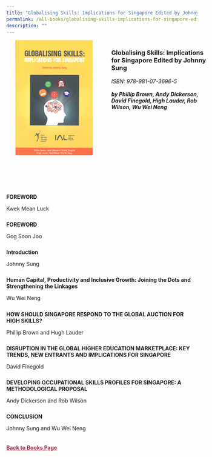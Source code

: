 ```yaml
---
title: "Globalising Skills: Implications for Singapore Edited by Johnny Sung"
permalink: /all-books/globalising-skills-implications-for-singapore-edited-by-johnny-sung/
description: ""
---
```

<style>


.grid-container {
	display: grid;
	grid-template-columns: 50% 50%;
	grid-gap: 5%
	}
	
img {
		object-fit: contain;
		width: 100%;
		height: 80%;
	}	

.chapter-divider {
	margin-top: 5%;
	}	
	
.back a
{
	color: #9f2943;
	font-weight: bold;
	
}	


</style>

<div class="grid-container">
	<div class="grid-child"><img src="/images/Books/Globalising%20Skills_%20Implications%20for%20Singapore.jpg"></div>
	<div class="grid-child">
		<h3>Globalising Skills: Implications for Singapore Edited by Johnny Sung</h3>
		<i>ISBN: 978-981-07-3696-5</i><br>
		<i></i><br>
		<b><i>by Phillip Brown, Andy Dickerson, David Finegold, High Lauder, Rob Wilson, Wu Wei Neng</i></b>
		<p></p>
	</div>

</div>

<div>

<div class="chapter-divider">
<p><b>FOREWORD</b></p>
Kwek Mean Luck
</div>
	
<div class="chapter-divider">
<p><b>FOREWORD</b></p>
Gog Soon Joo
</div>
		
<div class="chapter-divider">
<p><b>Introduction</b></p>
Johnny Sung
</div>
	
<div class="chapter-divider">
<p><b>Human Capital, Productivity and Inclusive Growth: Joining the Dots and Strengthening the Linkages</b></p>
Wu Wei Neng
</div>
	
<div class="chapter-divider">
<p><b>HOW SHOULD SINGAPORE RESPOND TO THE GLOBAL AUCTION FOR HIGH SKILLS?</b></p>
Phillip Brown and Hugh Lauder
</div>
	
<div class="chapter-divider">
<p><b>DISRUPTION IN THE GLOBAL HIGHER EDUCATION MARKETPLACE: KEY TRENDS, NEW ENTRANTS AND IMPLICATIONS FOR SINGAPORE</b></p>
David Finegold
</div>

	
<div class="chapter-divider">
<p><b>DEVELOPING OCCUPATIONAL SKILLS PROFILES FOR SINGAPORE: A METHODOLOGICAL PROPOSAL</b></p>
Andy Dickerson and Rob Wilson
</div>

	
<div class="chapter-divider">
<p><b>CONCLUSION</b></p>
Johnny Sung and Wu Wei Neng
</div>

	








</div>



<br>
<br>
<div class="back">
<a href="/books/">Back to Books Page</a>	

</div>